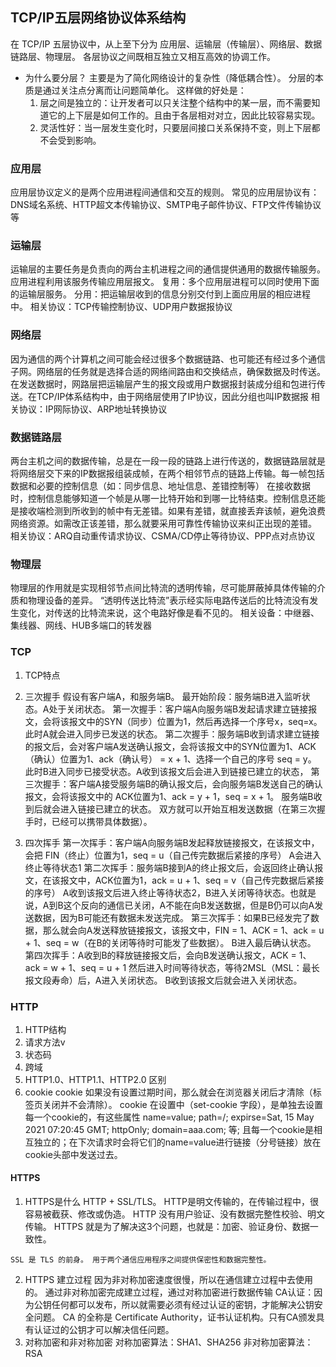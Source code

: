 ## TCP/IP五层网络协议体系结构
  在 TCP/IP 五层协议中，从上至下分为 应用层、运输层（传输层）、网络层、数据链路层、物理层。
  各层协议之间既相互独立又相互高效的协调工作。

  - 为什么要分层？
    主要是为了简化网络设计的复杂性（降低耦合性）。
    分层的本质是通过关注点分离而让问题简单化。
    这样做的好处是：
      1. 层之间是独立的：让开发者可以只关注整个结构中的某一层，而不需要知道它的上下层是如何工作的。且由于各层相对对立，因此比较容易实现。
      2. 灵活性好：当一层发生变化时，只要层间接口关系保持不变，则上下层都不会受到影响。

### 应用层
  应用层协议定义的是两个应用进程间通信和交互的规则。
  常见的应用层协议有： DNS域名系统、HTTP超文本传输协议、SMTP电子邮件协议、FTP文件传输协议等

### 运输层
  运输层的主要任务是负责向的两台主机进程之间的通信提供通用的数据传输服务。应用进程利用该服务传输应用层报文。
  复用：多个应用层进程可以同时使用下面的运输层服务。
  分用：把运输层收到的信息分别交付到上面应用层的相应进程中。
  相关协议：TCP传输控制协议、UDP用户数据报协议

### 网络层
  因为通信的两个计算机之间可能会经过很多个数据链路、也可能还有经过多个通信子网。网络层的任务就是选择合适的网络间路由和交换结点，确保数据及时传送。
  在发送数据时，网路层把运输层产生的报文段或用户数据报封装成分组和包进行传送。在TCP/IP体系结构中，由于网络层使用了IP协议，因此分组也叫IP数据报
  相关协议：IP网际协议、ARP地址转换协议

### 数据链路层
  两台主机之间的数据传输，总是在一段一段的链路上进行传送的，数据链路层就是将网络层交下来的IP数据报组装成帧，在两个相邻节点的链路上传输。每一帧包括数据和必要的控制信息（如：同步信息、地址信息、差错控制等）
  在接收数据时，控制信息能够知道一个帧是从哪一比特开始和到哪一比特结束。控制信息还能是接收端检测到所收到的帧中有无差错。如果有差错，就直接丢弃该帧，避免浪费网络资源。如需改正该差错，那么就要采用可靠性传输协议来纠正出现的差错。
  相关协议：ARQ自动重传请求协议、CSMA/CD停止等待协议、PPP点对点协议

### 物理层
  物理层的作用就是实现相邻节点间比特流的透明传输，尽可能屏蔽掉具体传输的介质和物理设备的差异。
  “透明传送比特流”表示经实际电路传送后的比特流没有发生变化，对传送的比特流来说，这个电路好像是看不见的。
  相关设备：中继器、集线器、网线、HUB多端口的转发器

### TCP
  1. TCP特点
  2. 三次握手
    假设有客户端A，和服务端B。
    最开始阶段：服务端B进入监听状态。A处于关闭状态。
    第一次握手：客户端A向服务端B发起请求建立链接报文，会将该报文中的SYN（同步）位置为1，然后再选择一个序号x，seq=x。
    此时A就会进入同步已发送的状态。
    第二次握手：服务端B收到请求建立链接的报文后，会对客户端A发送确认报文，会将该报文中的SYN位置为1、ACK（确认）位置为1、ack（确认号） = x + 1、选择一个自己的序号 seq = y。
    此时B进入同步已接受状态。A收到该报文后会进入到链接已建立的状态，
    第三次握手：客户端A接受服务端B的确认报文后，会向服务端B发送自己的确认报文，会将该报文中的 ACK位置为1、ack = y + 1，seq = x + 1。
    服务端B收到后就会进入链接已建立的状态。
    双方就可以开始互相发送数据（在第三次握手时，已经可以携带具体数据）。

  3. 四次挥手
    第一次挥手：客户端A向服务端B发起释放链接报文，在该报文中，会把 FIN（终止）位置为1，seq = u（自己传完数据后紧接的序号）
    A会进入终止等待状态1
    第二次挥手：服务端B接到A的终止报文后，会返回终止确认报文，在该报文中，ACK位置为1，ack = u + 1、seq = v（自己传完数据后紧接的序号）
    A收到该报文后进入终止等待状态2，B进入关闭等待状态。也就是说，A到B这个反向的通信已关闭，A不能在向B发送数据，但是B仍可以向A发送数据，因为B可能还有数据未发送完成。
    第三次挥手：如果B已经发完了数据，那么就会向A发送释放链接报文，该报文中，FIN = 1、ACK = 1、ack = u + 1、seq = w（在B的关闭等待时可能发了些数据）。
    B进入最后确认状态。
    第四次挥手：A收到B的释放链接报文后，会向B发送确认报文，ACK = 1、ack = w + 1、seq = u + 1 然后进入时间等待状态，等待2MSL（MSL：最长报文段寿命）后，A进入关闭状态。
    B收到该报文后就会进入关闭状态。

### HTTP
  1. HTTP结构
  2. 请求方法v
  3. 状态码
  4. 跨域
  5. HTTP1.0、HTTP1.1、HTTP2.0 区别
  6. cookie
    cookie 如果没有设置过期时间，那么就会在浏览器关闭后才清除（标签页关闭并不会清除）。
    cookie 在设置中（set-cookie 字段），是单独去设置每一个cookie的，有这些属性 name=value; path=/; expirse=Sat, 15 May 2021 07:20:45 GMT; httpOnly; domain=aaa.com; 等; 且每一个cookie是相互独立的；在下次请求时会将它们的name=value进行链接（分号链接）放在cookie头部中发送过去。

#### HTTPS
  1. HTTPS是什么
    HTTP + SSL/TLS。
    HTTP是明文传输的，在传输过程中，很容易被截获、修改或伪造。
    HTTP 没有用户验证、没有数据完整性校验、明文传输。
    HTTPS 就是为了解决这3个问题，也就是：加密、验证身份、数据一致性。

    SSL 是 TLS 的前身。 用于两个通信应用程序之间提供保密性和数据完整性。
  2. HTTPS 建立过程
    因为非对称加密速度很慢，所以在通信建立过程中去使用的。
    通过非对称加密完成建立过程，通过对称加密进行数据传输
    CA认证：因为公钥任何都可以发布，所以就需要必须有经过认证的密钥，才能解决公钥安全问题。
    CA 的全称是 Certificate Authority，证书认证机构。只有CA颁发具有认证过的公钥才可以解决信任问题。
  3. 对称加密和非对称加密
    对称加密算法：SHA1、SHA256
    非对称加密算法：RSA